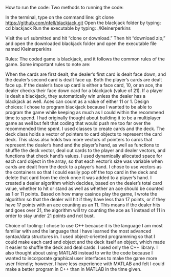 How to run the code: Two methods to running the code:

In the terminal, type on the command line: git clone https://github.com/nfell/blackjack.git Open the blackjack folder by typing: cd blackjack Run the executable by typing: ./Kleinerperkins

Visit the url submitted and hit “clone or download.” Then hit “download zip,” and open the downloaded blackjack folder and open the executable file named Kleinerperkins

Rules: The coded game is blackjack, and it follows the common rules of the game. Some important rules to note are:

When the cards are first dealt, the dealer’s first card is dealt face down, and the dealer’s second card is dealt face up. Both the player’s cards are dealt face up.
If the dealer’s face up card is either a face card, 10, or an ace, the dealer checks their face down card for a blackjack (value of 21). If a player is dealt a blackjack, they automatically win unless the dealer has a blackjack as well.
Aces can count as a value of either 11 or 1.
Design choices: I chose to program blackjack because I wanted to be able to program the game while keeping as much as I could within the recommend time to spend. I had originally thought about building it to be a multiplayer game as well but felt that coding that would push me too far over the recommended time spent. I used classes to create cards and the deck. The deck class holds a vector of pointers to card objects to represent the card deck. This class also holds two more vectors of pointers to cards that represent the dealer’s hand and the player’s hand, as well as functions to shuffle the deck vector, deal out cards to the player and dealer vectors, and functions that check hand’s values. I used dynamically allocated space for each card object in the array, so that each vector’s size was variable when cards are dealt from the deck to a player’s hand. I chose to use vectors as the containers so that I could easily pop off the top card in the deck and delete that card from the deck once it was added to a player’s hand. I created a dealer algorithm which decides, based on the dealer’s total card value, whether to hit or stand as well as whether an ace should be counted as 1 or 11 points. Based on how many casinos play the game, I wrote the algorithm so that the dealer will hit if they have less than 17 points, or if they have 17 points with an ace counting as an 11. This means if the dealer hits and goes over 21, the algorithm will try counting the ace as 1 instead of 11 in order to stay under 21 points and not bust.

Choice of tooling: I chose to use C++ because it is the language I am most familiar with and the language that I have learned the most advanced syntax/data structures in. I used object-oriented programming so that I could make each card and object and the deck itself an object, which made it easier to shuffle the deck and deal cards. I used only the C++ library. I also thought about using MATLAB instead to write the code because I wanted to incorporate graphical user interfaces to make the game more user friendly; however, I have less experience with MATLAB and felt I could make a better program in C++ than in MATLAB in the time given.
